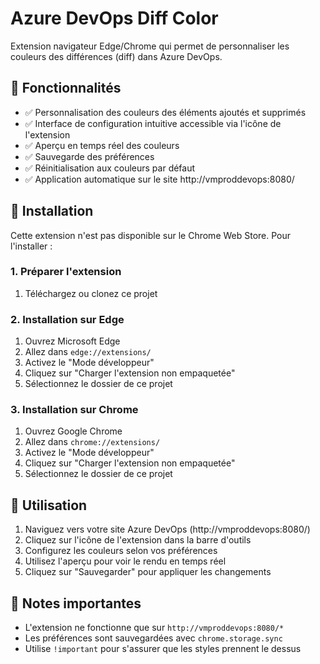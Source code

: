 # Azure DevOps Diff Color

Extension navigateur Edge/Chrome qui permet de personnaliser les couleurs des différences (diff) dans Azure DevOps.

## 🎯 Fonctionnalités

- ✅ Personnalisation des couleurs des éléments ajoutés et supprimés
- ✅ Interface de configuration intuitive accessible via l'icône de l'extension
- ✅ Aperçu en temps réel des couleurs
- ✅ Sauvegarde des préférences
- ✅ Réinitialisation aux couleurs par défaut
- ✅ Application automatique sur le site http://vmproddevops:8080/

## 🚀 Installation

Cette extension n'est pas disponible sur le Chrome Web Store. Pour l'installer :

### 1. Préparer l'extension
1. Téléchargez ou clonez ce projet

### 2. Installation sur Edge
1. Ouvrez Microsoft Edge
2. Allez dans `edge://extensions/`
3. Activez le "Mode développeur" 
4. Cliquez sur "Charger l'extension non empaquetée"
5. Sélectionnez le dossier de ce projet

### 3. Installation sur Chrome
1. Ouvrez Google Chrome
2. Allez dans `chrome://extensions/`
3. Activez le "Mode développeur"
4. Cliquez sur "Charger l'extension non empaquetée"
5. Sélectionnez le dossier de ce projet

## 🎨 Utilisation

1. Naviguez vers votre site Azure DevOps (http://vmproddevops:8080/)
2. Cliquez sur l'icône de l'extension dans la barre d'outils
3. Configurez les couleurs selon vos préférences
4. Utilisez l'aperçu pour voir le rendu en temps réel
5. Cliquez sur "Sauvegarder" pour appliquer les changements

## 📝 Notes importantes

- L'extension ne fonctionne que sur `http://vmproddevops:8080/*`
- Les préférences sont sauvegardées avec `chrome.storage.sync`
- Utilise `!important` pour s'assurer que les styles prennent le dessus
